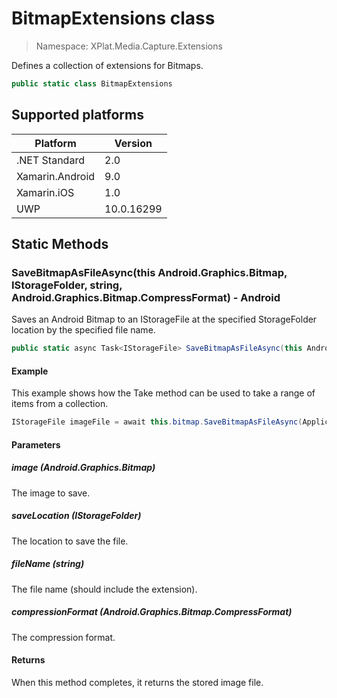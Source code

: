 # BitmapExtensions class

> Namespace: XPlat.Media.Capture.Extensions

Defines a collection of extensions for Bitmaps.

```csharp
public static class BitmapExtensions
```

## Supported platforms

| Platform | Version |
| --- | --- |
| .NET Standard | 2.0 |
| Xamarin.Android | 9.0 |
| Xamarin.iOS  | 1.0 |
| UWP | 10.0.16299 | 

## Static Methods

### SaveBitmapAsFileAsync(this Android.Graphics.Bitmap, IStorageFolder, string, Android.Graphics.Bitmap.CompressFormat) - Android

Saves an Android Bitmap to an IStorageFile at the specified StorageFolder location by the specified file name.

```csharp
public static async Task<IStorageFile> SaveBitmapAsFileAsync(this Android.Graphics.Bitmap image, IStorageFolder saveLocation, string fileName, Android.Graphics.Bitmap.CompressFormat compressionFormat)
```

#### Example

This example shows how the Take method can be used to take a range of items from a collection.

```csharp
IStorageFile imageFile = await this.bitmap.SaveBitmapAsFileAsync(ApplicationData.Current.LocalFolder, "image.jpg", Bitmap.CompressFormat.Jpeg);
```

#### Parameters
##### image (Android.Graphics.Bitmap)
The image to save.
##### saveLocation (IStorageFolder)
The location to save the file.
##### fileName (string)
The file name (should include the extension).
##### compressionFormat (Android.Graphics.Bitmap.CompressFormat)
The compression format.

#### Returns
When this method completes, it returns the stored image file.